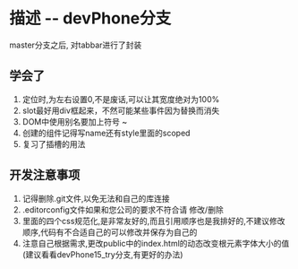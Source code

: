 # 描述 -- devPhone分支
master分支之后, 对tabbar进行了封装

## 学会了
1. 定位时,为左右设置0,不是废话,可以让其宽度绝对为100%
2. slot最好用div框起来，不然可能某些事件因为替换而消失
3. DOM中使用别名要加上符号 ~
4. 创建的组件记得写name还有style里面的scoped
5. 复习了插槽的用法

## 开发注意事项
1. 记得删除.git文件,以免无法和自己的库连接
2. .editorconfig文件如果和您公司的要求不符合请 修改/删除
3. 里面的四个css规范化,是非常友好的,而且引用顺序也是我排好的,不建议修改顺序,代码有不合适自己的可以修改并保存为自己的
4. 注意自己根据需求,更改public中的index.html的动态改变根元素字体大小的值(建议看看devPhone15_try分支,有更好的办法)